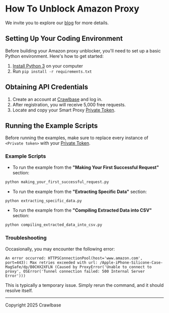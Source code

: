 # How To Unblock Amazon Proxy

We invite you to explore our [blog](https://crawlbase.com/blog/how-to-unblock-amazon-with-smart-proxy/) for more details.

## Setting Up Your Coding Environment

Before building your Amazon proxy unblocker, you'll need to set up a basic Python environment. Here's how to get started:

1. [Install Python 3](https://kinsta.com/knowledgebase/install-python/#how-to-install-python) on your computer
2. Run `pip install -r requirements.txt`

## Obtaining API Credentials

1. Create an account at [Crawlbase](https://crawlbase.com/signup) and log in.
2. After registration, you will receive 5,000 free requests.
3. Locate and copy your Smart Proxy [Private Token](https://crawlbase.com/dashboard/account/docs).

## Running the Example Scripts

Before running the examples, make sure to replace every instance of `<Private token>` with your [Private Token](https://crawlbase.com/dashboard/account/docs).

### Example Scripts

- To run the example from the **"Making Your First Successful Request"** section:

```bash
python making_your_first_successful_request.py
```

- To run the example from the **"Extracting Specific Data"** section:

```bash
python extracting_specific_data.py
```

- To run the example from the **"Compiling Extracted Data into CSV"** section:

```bash
python compiling_extracted_data_into_csv.py
```

### Troubleshooting

Occasionally, you may encounter the following error:

```
An error occurred: HTTPSConnectionPool(host='www.amazon.com', port=443): Max retries exceeded with url: /Apple-iPhone-Silicone-Case-MagSafe/dp/B0CHX2XFLN (Caused by ProxyError('Unable to connect to proxy', OSError('Tunnel connection failed: 500 Internal Server Error')))
```

This is typically a temporary issue. Simply rerun the command, and it should resolve itself.

---

Copyright 2025 Crawlbase
